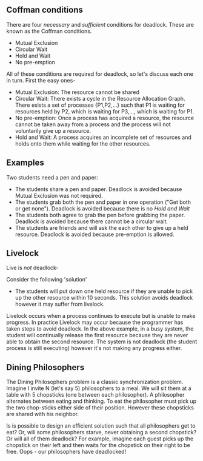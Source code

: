 ## Coffman conditions
There are four _necessary_ and _sufficient_ conditions for deadlock. These are known as the Coffman conditions.

* Mutual Exclusion
* Circular Wait
* Hold and Wait
* No pre-emption

All of these conditions are required for deadlock, so let's discuss each one in turn. First the easy ones-
* Mutual Exclusion: The resource cannot be shared
* Circular Wait: There exists a cycle in the Resource Allocation Graph. There exists a set of processes {P1,P2,...} such that P1 is waiting for resources held by P2, which is waiting for P3,..., which is waiting for P1.
* No pre-emption: Once a process has acquired a resource, the resource cannot be taken away from a process and the process will not voluntarily give up a resource.
* Hold and Wait: A process acquires an incomplete set of resources and holds onto them while waiting for the other resources.

## Examples

Two students need a pen and paper:
* The students share a pen and paper. Deadlock is avoided because Mutual Exclusion was not required.
* The students grab both the pen and paper in one operation ("Get both or get none"). Deadlock is avoided because there is no _Hold and Wait_
* The students both agree to grab the pen before grabbing the paper. Deadlock is avoided because there cannot be a circular wait.
* The students are friends and will ask the each other to give up a held resource. Deadlock is avoided because pre-emption is allowed.


## Livelock
Live is _not_ deadlock-

Consider the following 'solution'
* The students will put down one held resource if they are unable to pick up the other resource within 10 seconds. This solution avoids deadlock however it may suffer from livelock.

Livelock occurs when a process continues to execute but is unable to make progress.
In practice Livelock may occur because the programmer has taken steps to avoid deadlock. In the above example, in a busy system, the student will continually release the first resource because they are never able to obtain the second resource. The system is not deadlock (the student process is still executing) however it's not making any progress either.

## Dining Philosophers

The Dining Philosophers problem is a classic synchronization problem. Imagine I invite N (let's say 5) philosophers to a meal. We will sit them at a table with 5 chopsticks (one between each philosopher). A philosopher alternates between eating and thinking. To eat the philosopher must pick up the two chop-sticks either side of their position. However these chopsticks are shared with his neighbor.

Is is possible to design an efficient solution such that all philosophers get to eat? Or, will some philosophers starve, never obtaining a second chopstick? Or will all of them deadlock? For example, imagine each guest picks up the chopstick on their left and then waits for the chopstick on their right to be free. Oops - our philosophers have deadlocked!








